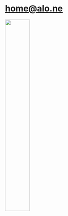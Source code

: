 # [home@alo.ne](mailto:home@alo.ne)

<img src="https://github.com/deletions/deletions/assets/140080458/9834e77b-4013-4171-81aa-177d2230eced" width="40%">
